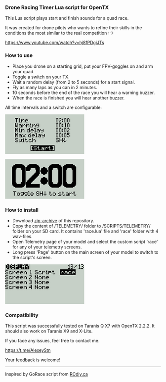 ### Drone Racing Timer Lua script for OpenTX

This Lua script plays start and finish sounds for a quad race.

It was created for drone pilots who wants to refine their skills in the conditions the most similar to the real competition :-)

https://www.youtube.com/watch?v=hj8fPDgjJTs

### How to use
* Place you drone on a starting grid, put your FPV-goggles on and arm your quad.
* Toggle a switch on your TX.
* Wait a random delay (from 2 to 5 seconds) for a start signal.
* Fly as many laps as you can in 2 minutes.
* 10 seconds before the end of the race you will hear a warning buzzer.
* When the race is finished you will hear another buzzer.

All time intervals and a switch are configurable:

![IMG](https://github.com/alexeystn/droneracing-timer-lua-script/blob/master/images/scr1.png)

![IMG](https://github.com/alexeystn/droneracing-timer-lua-script/blob/master/images/scr2.png)

### How to install
* Download [zip-archive](https://github.com/alexeystn/droneracing-timer-lua-script/archive/master.zip) of this repository.
* Copy the content of /TELEMETRY/ folder to /SCRIPTS/TELEMETRY/ folder on your SD card. It contains 'race.lua' file and 'race' folder with 4 wav-files.
* Open Telemetry page of your model and select the custom script ‘race’ for any of your telemetry screens.
* Long press 'Page' button on the main screen of your model to switch to the script's screen.

![IMG](https://github.com/alexeystn/droneracing-timer-lua-script/blob/master/images/scr0.png)
 
### Compatibility
This script was successfully tested on Taranis Q X7 with OpenTX 2.2.2. 
It should also work on Taranis X9 and X-Lite.

If you face any issues, feel free to contact me.

https://t.me/AlexeyStn

Your feedback is welcome!

-------

Inspired by GoRace script from [RCdiy.ca](http://rcdiy.ca/quad-race-start-sequence-gorace/)
